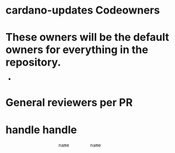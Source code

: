 # cardano-updates Codeowners

# These owners will be the default owners for everything in the repository.
* 

# General reviewers per PR
#                        handle     handle  
                        name        name